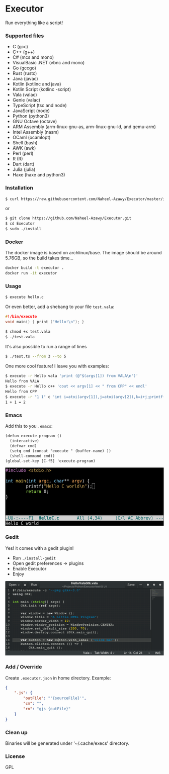 # Executor
Run everything like a script!

### Supported files
- C	(gcc)
- C++	(g++)
- C#	(mcs and mono)
- VisualBasic .NET   (vbnc and mono)
- Go	(gccgo)
- Rust	(rustc)
- Java	(javac)
- Kotlin    (kotlinc and java)
- Kotlin Script (kotlinc -script)
- Vala	(valac)
- Genie	(valac)
- TypeScript	(tsc and node)
- JavaScript    (node)
- Python    (python3)
- GNU Octave    (octave)
- ARM Assembly (arm-linux-gnu-as, arm-linux-gnu-ld, and qemu-arm)
- Intel Assembly (nasm)
- OCaml (ocamlopt)
- Shell (bash)
- AWK (awk)
- Perl (perl)
- R (R)
- Dart (dart)
- Julia (julia)
- Haxe (haxe and python3)

### Installation
```sh
$ curl https://raw.githubusercontent.com/Naheel-Azawy/Executor/master/install-online | bash
```
or
```sh
$ git clone https://github.com/Naheel-Azawy/Executor.git
$ cd Executor
$ sudo ./install
```

### Docker
The docker image is based on archlinux/base. The image should be around 5.76GB, so the build takes time...

```sh
docker build -t executor .
docker run -it executor
```

### Usage

```sh
$ execute hello.c
```

Or even better, add a shebang to your file `test.vala`:

```c
#!/bin/execute
void main() { print ("Hello!\n"); }
```

```sh
$ chmod +x test.vala
$ ./test.vala
```

It's also possible to run a range of lines

```sh
$ ./test.ts --from 3 --to 5
```

One more cool feature! I leave you with examples:

```sh
$ execute -r Hello vala 'print (@"$(args[1]) from VALA\n")'
Hello from VALA
$ execute -r Hello c++ 'cout << argv[1] << " from CPP" << endl'
Hello from CPP
$ execute -r "1 1" c 'int i=atoi(argv[1]),j=atoi(argv[2]),k=i+j;printf("%d + %d = %d\n",i,j,k)'
1 + 1 = 2
```

### Emacs
Add this to you `.emacs`:

```
(defun execute-program ()
  (interactive)
  (defvar cmd)
  (setq cmd (concat "execute " (buffer-name) ))
  (shell-command cmd))
(global-set-key [C-f5] 'execute-program)
```

![screenshot](./screenshot-emacs.png)

### Gedit
Yes! it comes with a gedit plugin!

- Run `./install-gedit`
- Open gedit preferences -> plugins
- Enable Executor
- Enjoy 

![screenshot](./screenshot-gedit.png)

### Add / Override
Create `.executor.json` in home directory. Example:

```json
{
    ".js": {
        "outFile": "'{sourceFile}'",
        "cm": "",
        "rn": "gjs {outFile}"
    }
}
```

### Clean up
Binaries will be generated under '~/.cache/execs' directory.

### License
GPL

